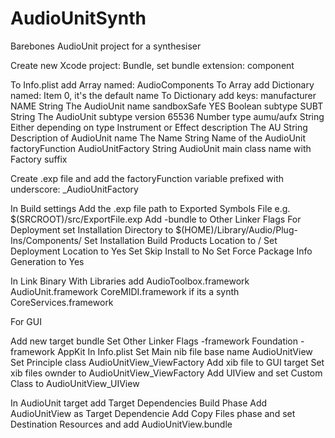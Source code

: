 # AudioUnitSynth
Barebones AudioUnit project for a synthesiser

Create new Xcode project: Bundle, set bundle extension: component
 
To Info.plist add Array named: AudioComponents
To Array add Dictionary named: Item 0, it's the default name
To Dictionary add keys:
  manufacturer    NAME              String  The AudioUnit name
  sandboxSafe     YES               Boolean
  subtype         SUBT              String  The AudioUnit subtype
  version         65536             Number
  type            aumu/aufx         String  Either depending on type Instrument or Effect
  description     The AU            String  Description of AudioUnit
  name            The Name          String  Name of the AudioUnit
  factoryFunction AudioUnitFactory  String  AudioUnit main class name with Factory suffix
 
Create .exp file and add the factoryFunction variable prefixed with underscore: _AudioUnitFactory
 
In Build settings
Add the .exp file path to Exported Symbols File e.g. $(SRCROOT)/src/ExportFile.exp
Add -bundle to Other Linker Flags
For Deployment set Installation Directory to $(HOME)/Library/Audio/Plug-Ins/Components/
Set Installation Build Products Location to /
Set Deployment Location to Yes
Set Skip Install to No
Set Force Package Info Generation to Yes
 
In Link Binary With Libraries add
AudioToolbox.framework
AudioUnit.framework
CoreMIDI.framework if its a synth
CoreServices.framework
 
For GUI
 
Add new target bundle
Set Other Linker Flags -framework Foundation -framework AppKit
In Info.plist
Set Main nib file base name AudioUnitView
Set Principle class AudioUnitView_ViewFactory
Add xib file to GUI target
Set xib files ownder to AudioUnitView_ViewFactory
Add UIView and set Custom Class to AudioUnitView_UIView
 
In AudioUnit target add Target Dependencies Build Phase
Add AudioUnitView as Target Dependencie
Add Copy Files phase and set Destination Resources and add AudioUnitView.bundle 
